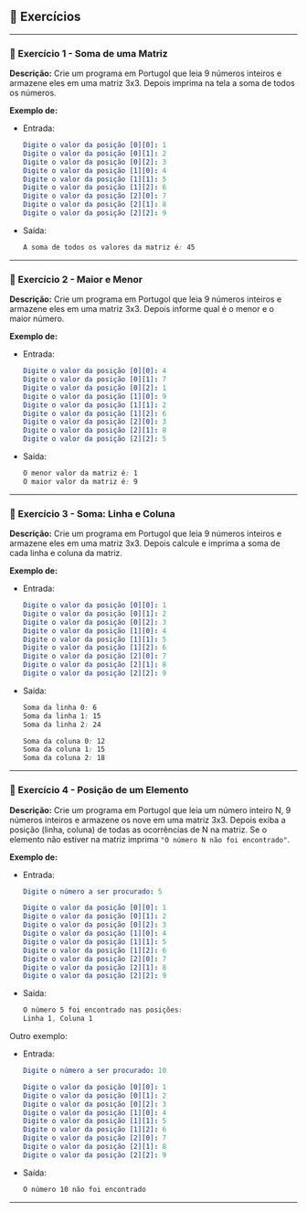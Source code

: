 ## 📝 Exercícios 

---

### 🔹 Exercício 1 - Soma de uma Matriz
**Descrição:** Crie um programa em Portugol que leia 9 números inteiros e armazene eles em uma matriz 3x3. Depois imprima na tela a soma de todos os  números.

**Exemplo de:**
- Entrada:
    ```yaml
    Digite o valor da posição [0][0]: 1  
    Digite o valor da posição [0][1]: 2  
    Digite o valor da posição [0][2]: 3  
    Digite o valor da posição [1][0]: 4  
    Digite o valor da posição [1][1]: 5  
    Digite o valor da posição [1][2]: 6  
    Digite o valor da posição [2][0]: 7  
    Digite o valor da posição [2][1]: 8  
    Digite o valor da posição [2][2]: 9
    ```
 
* Saída:
    ```css
    A soma de todos os valores da matriz é: 45
    ```

---

### 🔹 Exercício 2 - Maior e Menor
**Descrição:** Crie um programa em Portugol que  leia 9 números inteiros e armazene eles em uma matriz 3x3. Depois informe qual é o menor e o maior número.

**Exemplo de:**
- Entrada:
    ```yaml
    Digite o valor da posição [0][0]: 4
    Digite o valor da posição [0][1]: 7  
    Digite o valor da posição [0][2]: 1  
    Digite o valor da posição [1][0]: 9  
    Digite o valor da posição [1][1]: 2  
    Digite o valor da posição [1][2]: 6  
    Digite o valor da posição [2][0]: 3  
    Digite o valor da posição [2][1]: 8  
    Digite o valor da posição [2][2]: 5
    ```
 
* Saída:
    ```css
    O menor valor da matriz é: 1  
    O maior valor da matriz é: 9
    ```

---

### 🔹 Exercício 3 - Soma: Linha e Coluna
**Descrição:** Crie um programa em Portugol que leia 9 números inteiros e armazene eles em uma matriz 3x3. Depois calcule e imprima a soma de cada linha e coluna da matriz.


**Exemplo de:**
- Entrada:
    ```yaml
    Digite o valor da posição [0][0]: 1  
    Digite o valor da posição [0][1]: 2  
    Digite o valor da posição [0][2]: 3  
    Digite o valor da posição [1][0]: 4  
    Digite o valor da posição [1][1]: 5  
    Digite o valor da posição [1][2]: 6  
    Digite o valor da posição [2][0]: 7  
    Digite o valor da posição [2][1]: 8  
    Digite o valor da posição [2][2]: 9

    ```
 
* Saída:
    ```css
    Soma da linha 0: 6  
    Soma da linha 1: 15  
    Soma da linha 2: 24  

    Soma da coluna 0: 12  
    Soma da coluna 1: 15  
    Soma da coluna 2: 18
    ```

---

### 🔹 Exercício 4 - Posição de um Elemento
**Descrição:**  Crie um programa em Portugol que leia um número inteiro N, 9 números inteiros e armazene os nove em uma matriz 3x3. Depois exiba a posição (linha, coluna) de todas as ocorrências de N na matriz. Se o elemento não estiver na matriz imprima `"O número N não foi encontrado"`.

**Exemplo de:**
- Entrada:
    ```yaml
    Digite o número a ser procurado: 5

    Digite o valor da posição [0][0]: 1  
    Digite o valor da posição [0][1]: 2  
    Digite o valor da posição [0][2]: 3  
    Digite o valor da posição [1][0]: 4  
    Digite o valor da posição [1][1]: 5  
    Digite o valor da posição [1][2]: 6  
    Digite o valor da posição [2][0]: 7  
    Digite o valor da posição [2][1]: 8  
    Digite o valor da posição [2][2]: 9
    ```
 
* Saída:
    ```css
    O número 5 foi encontrado nas posições:
    Linha 1, Coluna 1
    ```
Outro exemplo:

- Entrada:
    ```yaml
    Digite o número a ser procurado: 10

    Digite o valor da posição [0][0]: 1  
    Digite o valor da posição [0][1]: 2  
    Digite o valor da posição [0][2]: 3  
    Digite o valor da posição [1][0]: 4  
    Digite o valor da posição [1][1]: 5  
    Digite o valor da posição [1][2]: 6  
    Digite o valor da posição [2][0]: 7  
    Digite o valor da posição [2][1]: 8  
    Digite o valor da posição [2][2]: 9
    ```
 
* Saída:
    ```css
    O número 10 não foi encontrado
    ```
    
---

